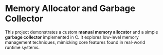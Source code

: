 # Memory Allocator and Garbage Collector
This project demonstrates a custom **manual memory allocator** and a simple **garbage collector** implemented in C. It explores low-level memory management techniques, mimicking core features found in real-world runtime systems.

